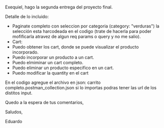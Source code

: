 Exequiel, hago la segunda entrega del proyecto final.

Detalle de lo incluido:
- Paginate completo con seleccion por categoria (category: "verduras") la selección esta harcodeada en el codigo (trate de hacerla para poder mofificarla atravez de algun req params o query y no me salio).
- Cart:
- Puedo obtener los cart, donde se puede visualizar el producto incorporado.
- Puedo incorporar un producto a un cart.
- Puedo elmiminar un cart completo.
- Puedo eliminar un producto especifico en un cart.
- Puedo modificar la quantity en el cart 

En el codigo agregue el archivo en json: carrito completo.postman_collection.json si lo importas podras tener las url de los distitos input.

Quedo a la espera de tus comentarios, 

Saludos, 

Eduardo 
